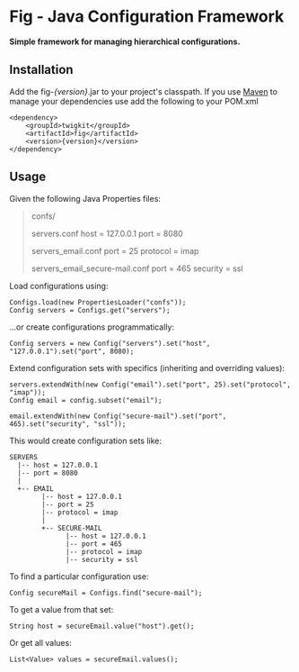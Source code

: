 Fig - Java Configuration Framework
========

**Simple framework for managing hierarchical configurations.**

Installation
------------

Add the fig-*{version}*.jar to your project's classpath. If you use [Maven][Maven] to manage your dependencies use add the following to your POM.xml

    <dependency>
        <groupId>twigkit</groupId>
        <artifactId>fig</artifactId>
        <version>{version}</version>
    </dependency>


Usage
-----

Given the following Java Properties files:

>confs/
>
>  servers.conf
>   host = 127.0.0.1
>   port = 8080
>
>  servers_email.conf
>   port = 25
>   protocol = imap
>
>  servers_email_secure-mail.conf
>   port = 465
>   security = ssl

Load configurations using:

    Configs.load(new PropertiesLoader("confs"));
    Config servers = Configs.get("servers");

...or create configurations programmatically:

    Config servers = new Config("servers").set("host", "127.0.0.1").set("port", 8080);

Extend configuration sets with specifics (inheriting and overriding values):

    servers.extendWith(new Config("email").set("port", 25).set("protocol", "imap"));
    Config email = config.subset("email");

    email.extendWith(new Config("secure-mail").set("port", 465).set("security", "ssl"));

This would create configuration sets like:

    SERVERS
      |-- host = 127.0.0.1
      |-- port = 8080
      |
      +-- EMAIL
            |-- host = 127.0.0.1
            |-- port = 25
            |-- protocol = imap
            |
            +-- SECURE-MAIL
                  |-- host = 127.0.0.1
                  |-- port = 465
                  |-- protocol = imap
                  |-- security = ssl

To find a particular configuration use:

    Config secureMail = Configs.find("secure-mail");

To get a value from that set:

    String host = secureEmail.value("host").get();

Or get all values:

    List<Value> values = secureEmail.values();


[TwigKit]: http://www.twigkit.com/
[Maven]: http://maven.apache.org/